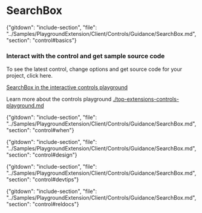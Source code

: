 ﻿# SearchBox

{"gitdown": "include-section", "file": "../Samples/PlaygroundExtension/Client/Controls/Guidance/SearchBox.md", "section": "control#basics"}

<!-- TODO get an IMAGE to embed here -->

### Interact with the control and get sample source code
To see the latest control, change options and get source code for your project, click here.

<a href="https://ms.portal.azure.com/?Microsoft_Azure_Playground=true#blade/Microsoft_Azure_Playground/ControlsIndexBlade/SearchBoxPlayground" target="_blank">SearchBox in the interactive controls playground</a>

Learn more about the controls playground [./top-extensions-controls-playground.md](./top-extensions-controls-playground.md)


<!-- TODO get an SAMPLE CODE to embed here -->

{"gitdown": "include-section", "file": "../Samples/PlaygroundExtension/Client/Controls/Guidance/SearchBox.md", "section": "control#when"}

{"gitdown": "include-section", "file": "../Samples/PlaygroundExtension/Client/Controls/Guidance/SearchBox.md", "section": "control#design"}

{"gitdown": "include-section", "file": "../Samples/PlaygroundExtension/Client/Controls/Guidance/SearchBox.md", "section": "control#devtips"}

{"gitdown": "include-section", "file": "../Samples/PlaygroundExtension/Client/Controls/Guidance/SearchBox.md", "section": "control#reldocs"}
